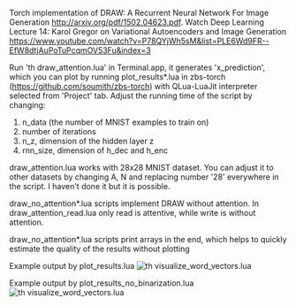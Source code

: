 Torch implementation of DRAW: A Recurrent Neural Network For Image Generation http://arxiv.org/pdf/1502.04623.pdf. Watch Deep Learning Lecture 14: Karol Gregor on Variational Autoencoders and Image Generation https://www.youtube.com/watch?v=P78QYjWh5sM&list=PLE6Wd9FR--EfW8dtjAuPoTuPcqmOV53Fu&index=3

Run 'th draw_attention.lua' in Terminal.app, it generates 'x_prediction', which you can plot by running plot_results*.lua in zbs-torch (https://github.com/soumith/zbs-torch) with QLua-LuaJit interpreter selected from 'Project' tab. Adjust the running time of the script by changing:
1. n_data (the number of MNIST examples to train on)
2. number of iterations
3. n_z, dimension of the hidden layer z
4. rnn_size, dimension of h_dec and h_enc


draw_attention.lua works with 28x28 MNIST dataset. You can adjust it to other datasets by changing A, N and replacing number '28' everywhere in the script. I haven't done it but it is possible.

draw_no_attention*.lua scripts implement DRAW without attention.
In draw_attention_read.lua only read is attentive, while write is without attention.

draw_no_attention*.lua scripts print arrays in the end, which helps to quickly estimate the quality of the results without plotting

Example output by plot_results.lua
![th visualize_word_vectors.lua](https://github.com/vivanov879/draw/blob/master/Plot_results_example.png)

Example output by plot_results_no_binarization.lua
![th visualize_word_vectors.lua](https://github.com/vivanov879/draw/blob/master/Plot_results_no_binarization_example.png)




